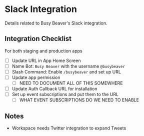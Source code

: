# Slack Integration

Details related to Busy Beaver's Slack integration.

## Integration Checklist

For both staging and production apps

- [ ] Update URL in App Home Screen
- [ ] Name Bot: `Busy Beaver` with the username `@busybeaver`
- [ ] Slash Command: Enable `/busybeaver` and set up URL
- [ ] Update app permission
  - [ ] NEED TO DOCUMENT ALL OF THIS SOMEWHERE
- [ ] Update Auth Callback URL for installation
- [ ] Set up event subscriptions and put them to the URL
  - [ ] WHAT EVENT SUBSCRIPTIONS DO WE NEED TO ENABLE

## Notes

- Workspace needs Twitter integration to expand Tweets
